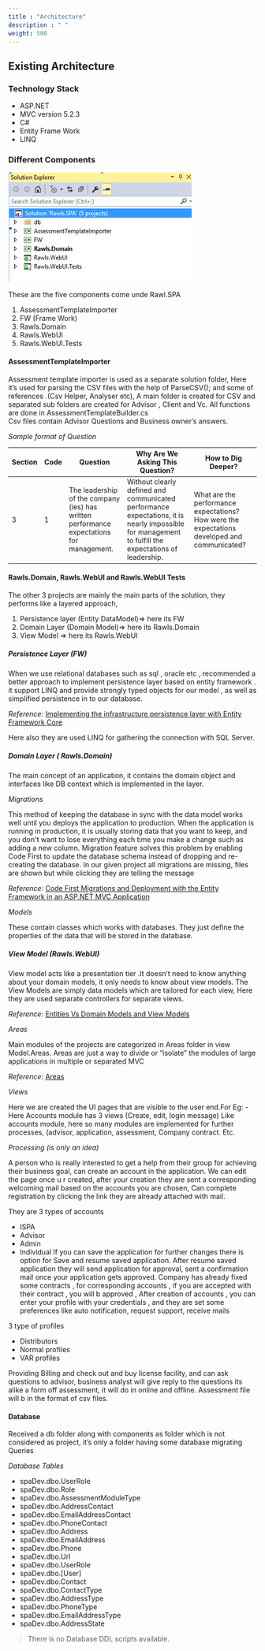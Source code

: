 ```yaml
---
title : "Architecture"
description : " "
weight: 500
---
```


## Existing Architecture ##
 
### Technology Stack ###

* ASP.NET
* MVC version 5.2.3
* C#
* Entity Frame Work
* LINQ 

### Different Components ###

 ![Components](_index.files/soultion-explorer.jpg)

These are the five components come unde Rawl.SPA

1. AssessmentTemplateImporter
2. FW (Frame Work)
3. Rawls.Domain
4. Rawls.WebUI
5. Rawls.WebUI.Tests


#### AssessmentTemplateImporter ####

Assessment template importer is used as a separate solution folder, Here it’s used for parsing the CSV files with the help of ParseCSV(); and some of references .(Csv Helper, Analyser etc), A main folder is created for CSV and separated sub folders are created for Advisor , Client and Vc. All functions are done in AssessmentTemplateBuilder.cs  
Csv files contain Advisor Questions and Business owner’s answers. 

*Sample format of Question*

|Section|Code|Question|Why Are We Asking This Question?| How to Dig Deeper?|
|-------|----|--------|--------------------------------|-------------------|
|3|1|The leadership of the company (ies) has written performance expectations for management.| Without clearly defined and communicated performance expectations, it is nearly impossible for management to fulfill the expectations of leadership.|What are the performance expectations? How were the expectations developed and communicated?|

#### Rawls.Domain, Rawls.WebUI and Rawls.WebUI Tests ####

The other 3 projects are mainly the main parts of the solution, they performs like a layered approach, 

1. Persistence layer (Entity DataModel)=> here its FW
2. Domain Layer (Domain Model)=> here its Rawls.Domain
3. View Model => here its Rawls.WebUI

##### Persistence Layer (FW) #####

When we use relational databases such as sql , oracle etc ,  recommended a better approach to implement persistence layer based  on entity framework  . it support LINQ and provide strongly typed objects for our model , as well as simplified persistence in to our database.

*Reference:*
[Implementing the infrastructure persistence layer with Entity Framework Core](https://github.com/dotnet/docs/blob/master/docs/standard/microservices-architecture/microservice-ddd-cqrs-patterns/infrastructure-persistence-layer-implemenation-entity-framework-core.md)

Here also they are used LINQ for gathering the connection with SQL Server.

#####  Domain Layer ( Rawls.Domain) #####

The main concept of an application, it contains the domain object and interfaces like DB context which is implemented in the layer.

*Migrations*

This method of keeping the database in sync with the data model works well until you deploys the application to production. When the application is running in production, it is usually storing data that you want to keep, and you don't want to lose everything each time you make a change such as adding a new column. Migration feature solves this problem by enabling Code First to update the database schema instead of dropping and re-creating the database. 
In our given project all migrations are missing, files are shown but while clicking they are telling the message

*Reference:*
[Code First Migrations and Deployment with the Entity Framework in an ASP.NET MVC Application](https://docs.microsoft.com/en-us/aspnet/mvc/overview/getting-started/getting-started-with-ef-using-mvc/migrations-and-deployment-with-the-entity-framework-in-an-asp-net-mvc-application)

*Models*

These contain classes which works with databases. They just define the properties of the data that will be stored in the database.

##### View Model (Rawls.WebUI) #####


View model acts like a presentation tier .It doesn’t need to know anything about your domain models, it only needs to know about view models. The View Models are simply data models which are tailored for each view, Here they are used separate controllers for separate views.

*Reference:*
[Entities Vs Domain Models and View Models](https://stackoverflow.com/questions/24588838/entities-vs-domain-models-vs-view-models)

*Areas*

Main modules of the projects are categorized in Areas folder in view Model.Areas. Areas are just a way to divide or “isolate” the modules of large applications in multiple or separated MVC

*Reference:*
[Areas](https://www.c-sharpcorner.com/UploadFile/8ef97c/what-is-areas-in-Asp-Net-mvc-part-6/)

*Views*

Here we are created the UI pages that are visible to the user end.For Eg: - Here Accounts module has 3 views (Create, edit, login message)
Like accounts module, here so many modules are implemented for further processes, (advisor, application, assessment, Company contract. Etc.



*Processing (is only an idea)*

A person who is really interested to get a help from their group for achieving their business goal, can create an account in the application. We can edit the page once u r created, after your creation they are sent a corresponding welcoming mail based on the accounts you are chosen, Can complete registration by clicking the link they are already attached with mail.

 They are 3 types of accounts 
  * ISPA
  * Advisor
  * Admin
  * Individual 
If you can save the application for further changes there is option for Save and resume saved application.  After resume saved application they will send application for approval, sent a confirmation mail once your application gets approved. Company has already fixed  some contracts , for corresponding accounts , if you are accepted with their contract , you will b approved , After creation of accounts , you can enter your profile with your credentials , and they are set some preferences  like auto notification, request support, receive mails

3 type of profiles 

* Distributors 
* Normal profiles
* VAR profiles 


Providing Billing and check out and buy license facility, and can ask questions to advisor, business analyst will give reply to the questions   its alike a form off assessment, it will do in online and offline. 
Assessment file will b in the format of csv files.



#### Database ####

Received a db folder along with components as folder which is not considered as project, it’s only a folder having some database migrating Queries

*Database Tables*

* spaDev.dbo.UserRole
* spaDev.dbo.Role
* spaDev.dbo.AssessmentModuleType
* spaDev.dbo.AddressContact
* spaDev.dbo.EmailAddressContact
* spaDev.dbo.PhoneContact
* spaDev.dbo.Address
* spaDev.dbo.EmailAddress
* spaDev.dbo.Phone
* spaDev.dbo.Url
* spaDev.dbo.UserRole
* spaDev.dbo.[User]
* spaDev.dbo.Contact
* spaDev.dbo.ContactType
* spaDev.dbo.AddressType
* spaDev.dbo.PhoneType
* spaDev.dbo.EmailAddressType
* spaDev.dbo.AddressState

> There is no Database DDL scripts available. 


 